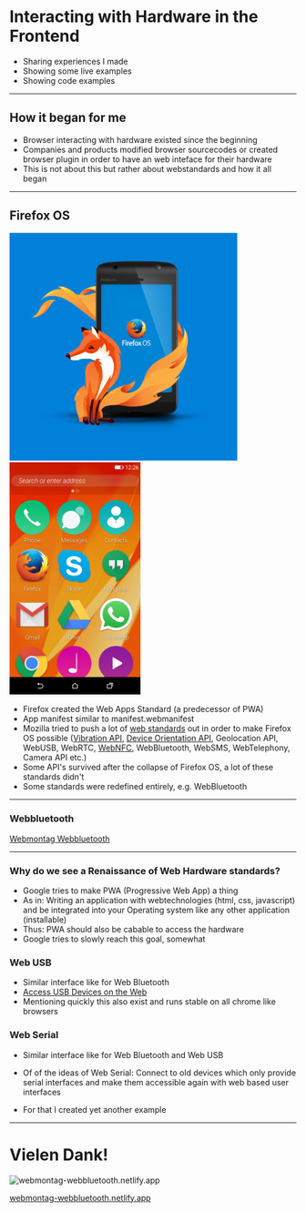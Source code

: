 # Interacting with Hardware in the Frontend

- Sharing experiences I made
- Showing some live examples
- Showing code examples

<wm-tutorial tipps="Benutze die rechte Pfeiltaste ➡ oder wische nach links um zur nächsten Folie zu gelangen. Mit F11 kannst du zum Vollbild Modus wechseln."></wm-tutorial>

---

## How it began for me

- Browser interacting with hardware existed since the beginning
- Companies and products modified browser sourcecodes or created browser plugin in order to have an web inteface for their hardware
- This is not about this but rather about webstandards and how it all began

---

## Firefox OS

<img src="/assets/firefox-os.jpg" alt="Firefox OS" width="400"/>
<img src="/assets/firefox-os-interface.jpg" alt="Firefox OS" width="230"/>

- Firefox created the Web Apps Standard (a predecessor of PWA)
- App manifest similar to manifest.webmanifest
- Mozilla tried to push a lot of [web standards](https://wiki.mozilla.org/WebAPI) out in order to make Firefox OS possible ([Vibration API](https://developer.mozilla.org/en-US/docs/Web/API/Vibration_API), [Device Orientation API](https://developer.mozilla.org/en-US/docs/Web/API/Device_orientation_events/Detecting_device_orientation), Geolocation API, WebUSB, WebRTC, [WebNFC](https://developer.mozilla.org/en-US/docs/Web/API/Web_NFC_API), WebBluetooth, WebSMS, WebTelephony, Camera API etc.)
- Some API's survived after the collapse of Firefox OS, a lot of these standards didn't
- Some standards were redefined entirely, e.g. WebBluetooth


---

### Webbluetooth

[Webmontag Webbluetooth](https://webmontag-webbluetooth.netlify.app/)

---

### Why do we see a Renaissance of Web Hardware standards?

- Google tries to make PWA (Progressive Web App) a thing
- As in: Writing an application with webtechnologies (html, css, javascript) and be integrated into your Operating system like any other application (installable)
- Thus: PWA should also be cabable to access the hardware
- Google tries to slowly reach this goal, somewhat

### Web USB

- Similar interface like for Web Bluetooth
- [Access USB Devices on the Web](https://developer.chrome.com/en/articles/usb/)
- Mentioning quickly this also exist and runs stable on all chrome like browsers


### Web Serial

- Similar interface like for Web Bluetooth and Web USB
- Of of the ideas of Web Serial: Connect to old devices which only provide serial interfaces and make them accessible again with web based user interfaces

- For that I created yet another example

---

# Vielen Dank!

![webmontag-webbluetooth.netlify.app](/assets/url.png)

[webmontag-webbluetooth.netlify.app](https://webmontag-webbluetooth.netlify.app/)
